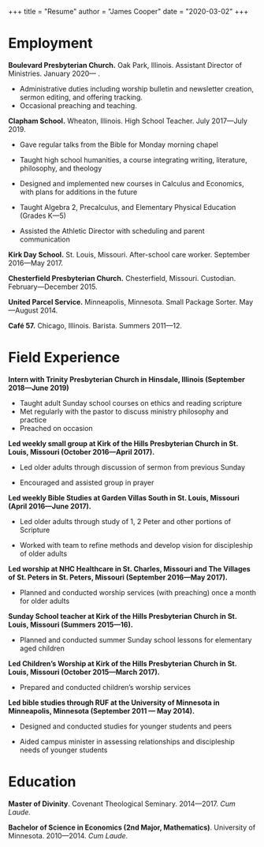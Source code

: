 +++
title = "Resume"
author = "James Cooper"
date = "2020-03-02"
+++

# Employment

**Boulevard Presbyterian Church.** Oak Park, Illinois. Assistant Director of Ministries. January 2020— .

- Administrative duties including worship bulletin and newsletter creation, sermon editing, and offering tracking.
- Occasional preaching and teaching.

**Clapham School.** Wheaton, Illinois. High School Teacher. July 2017—July 2019.

- Gave regular talks from the Bible for Monday morning chapel

- Taught high school humanities, a course integrating writing, literature, philosophy, and theology

- Designed and implemented new courses in Calculus and Economics, with plans for additions in the future

- Taught Algebra 2, Precalculus, and Elementary Physical Education (Grades K—5)

- Assisted the Athletic Director with scheduling and parent communication

**Kirk Day School.** St. Louis, Missouri. After-school care worker. September 2016—May 2017.

**Chesterfield Presbyterian Church.** Chesterfield, Missouri. Custodian. February—December 2015.

**United Parcel Service.** Minneapolis, Minnesota. Small Package Sorter. May—August 2014.

**Café 57.** Chicago, Illinois. Barista. Summers 2011—12.

# Field Experience

**Intern with Trinity Presbyterian Church in Hinsdale, Illinois (September 2018—June 2019)**

- Taught adult Sunday school courses on ethics and reading scripture
- Met regularly with the pastor to discuss ministry philosophy and practice
- Preached on occasion

**Led weekly small group at Kirk of the Hills Presbyterian Church in St. Louis, Missouri (October 2016—April 2017).**

-   Led older adults through discussion of sermon from previous Sunday

-   Encouraged and assisted group in prayer

**Led weekly Bible Studies at Garden Villas South  in St. Louis, Missouri (April 2016—June 2017).**

-   Led older adults through study of 1, 2 Peter and other portions
    of Scripture

-   Worked with team to refine methods and develop vision for
    discipleship of older adults

**Led worship at NHC Healthcare in St. Charles, Missouri and The Villages of St. Peters in St. Peters, Missouri (September 2016—May 2017).**

-   Planned and conducted worship services (with preaching) once a month for older adults

**Sunday School teacher at Kirk of the Hills Presbyterian Church in St. Louis, Missouri (Summers 2015—16).**

-   Planned and conducted summer Sunday school lessons for elementary aged children

**Led Children’s Worship at Kirk of the Hills Presbyterian Church in St. Louis, Missouri (October 2015—March 2017).**

-   Prepared and conducted children’s worship services

**Led bible studies through RUF at the University of Minnesota in Minneapolis, Minnesota (September 2011 — May 2014).**

-   Designed and conducted studies for younger students and peers

-   Aided campus minister in assessing relationships and discipleship needs of younger students

# Education

**Master of Divinity**. Covenant Theological Seminary. 2014—2017. *Cum Laude.*

**Bachelor of Science in Economics (2nd Major, Mathematics)**. University of Minnesota. 2010—2014. *Cum Laude.*
